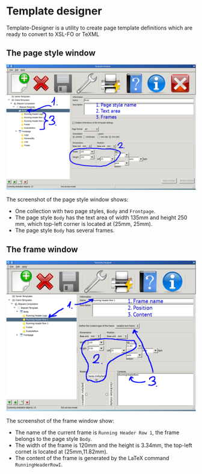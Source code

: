 # Template designer

Template-Designer is a utility to create page template definitions
which are ready to convert to XSL-FO or TeXML

## The page style window

![The page style window](main_window.png)

The screenshot of the page style window shows:

* One collection with two page styles, `Body` and `Frontpage`.
* The page style `Body` has the text area of width 135mm and height 250 mm, which top-left corner is located at (25mm, 25mm).
* The page style `Body` has several frames.

## The frame window

![The frame window](frame_window.png)

The screenshot of the frame window show:

* The name of the current frame is `Running Header Row 1`, the frame belongs to the page style `Body`.
* The width of the frame is 120mm and the height is 3.34mm, the top-left cornet is located at (25mm,11.82mm).
* The content of the frame is generated by the LaTeX command `RunningHeaderRowI`.
